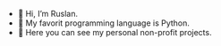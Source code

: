- 👋 Hi, I’m Ruslan.
- 🐍 My favorit programming language is Python.
- 📖 Here you can see my personal non-profit projects.
